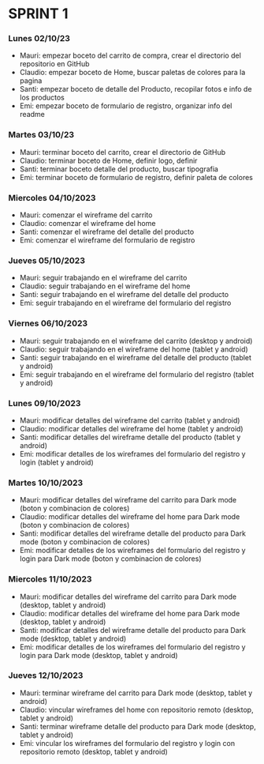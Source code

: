 # SPRINT 1

### Lunes 02/10/23
* Mauri: empezar boceto del carrito de compra, crear el directorio del repositorio en GitHub
* Claudio: empezar boceto de Home, buscar paletas de colores para la pagina
* Santi: empezar boceto de detalle del Producto, recopilar fotos e info de los productos
* Emi: empezar boceto de formulario de registro, organizar info del readme

### Martes 03/10/23
* Mauri: terminar boceto del carrito, crear el directorio de GitHub
* Claudio: terminar boceto de Home, definir logo, definir 
* Santi: terminar boceto detalle del producto, buscar tipografia
* Emi: terminar boceto de formulario de registro, definir paleta de colores

### Miercoles 04/10/2023
* Mauri: comenzar el wireframe del carrito
* Claudio: comenzar el wireframe del home
* Santi: comenzar el wireframe del detalle del producto
* Emi: comenzar el wireframe del formulario de registro

### Jueves 05/10/2023
* Mauri: seguir trabajando en el wireframe del carrito
* Claudio: seguir trabajando en el wireframe del home
* Santi: seguir trabajando en el wireframe del detalle del producto
* Emi: seguir trabajando en el wireframe del formulario del registro

### Viernes 06/10/2023
* Mauri: seguir trabajando en el wireframe del carrito (desktop y android)
* Claudio: seguir trabajando en el wireframe del home (tablet y android)
* Santi: seguir trabajando en el wireframe del detalle del producto (tablet y android)
* Emi: seguir trabajando en el wireframe del formulario del registro (tablet y android)

### Lunes 09/10/2023
* Mauri: modificar detalles del wireframe del carrito (tablet y android)
* Claudio: modificar detalles del wireframe del home (tablet y android)
* Santi: modificar detalles del wireframe detalle del producto (tablet y android)
* Emi: modificar detalles de los wireframes del formulario del registro y login (tablet y android)

### Martes 10/10/2023
* Mauri: modificar detalles del wireframe del carrito para Dark mode (boton y combinacion de colores)
* Claudio: modificar detalles del wireframe del home para Dark mode (boton y combinacion de colores)
* Santi: modificar detalles del wireframe detalle del producto para Dark mode (boton y combinacion de colores)
* Emi: modificar detalles de los wireframes del formulario del registro y login para Dark mode (boton y combinacion de colores)

### Miercoles 11/10/2023
* Mauri: modificar detalles del wireframe del carrito para Dark mode (desktop, tablet y android)
* Claudio: modificar detalles del wireframe del home para Dark mode (desktop, tablet y android)
* Santi: modificar detalles del wireframe detalle del producto para Dark mode (desktop, tablet y android)
* Emi: modificar detalles de los wireframes del formulario del registro y login para Dark mode (desktop, tablet y android)

### Jueves 12/10/2023
* Mauri: terminar wireframe del carrito para Dark mode (desktop, tablet y android)
* Claudio: vincular wireframes del home con repositorio remoto (desktop, tablet y android)
* Santi: terminar wireframe detalle del producto para Dark mode (desktop, tablet y android)
* Emi: vincular los wireframes del formulario del registro y login con repositorio remoto (desktop, tablet y android)
